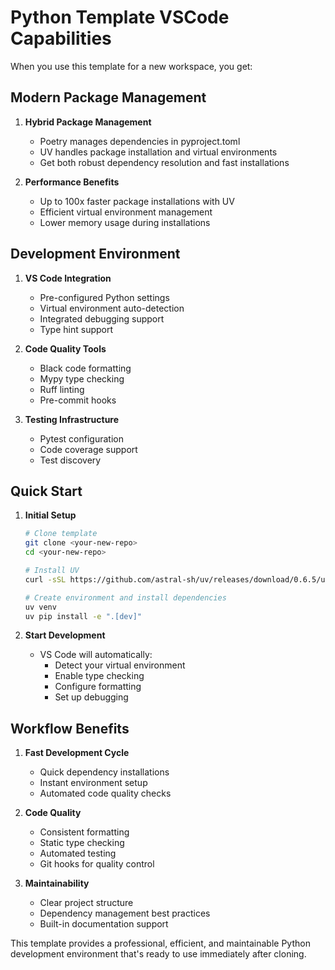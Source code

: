 # Python Template VSCode Capabilities

When you use this template for a new workspace, you get:

## Modern Package Management

1. **Hybrid Package Management**

   - Poetry manages dependencies in pyproject.toml
   - UV handles package installation and virtual environments
   - Get both robust dependency resolution and fast installations

2. **Performance Benefits**
   - Up to 100x faster package installations with UV
   - Efficient virtual environment management
   - Lower memory usage during installations

## Development Environment

1. **VS Code Integration**

   - Pre-configured Python settings
   - Virtual environment auto-detection
   - Integrated debugging support
   - Type hint support

2. **Code Quality Tools**

   - Black code formatting
   - Mypy type checking
   - Ruff linting
   - Pre-commit hooks

3. **Testing Infrastructure**
   - Pytest configuration
   - Code coverage support
   - Test discovery

## Quick Start

1. **Initial Setup**

   ```bash
   # Clone template
   git clone <your-new-repo>
   cd <your-new-repo>

   # Install UV
   curl -sSL https://github.com/astral-sh/uv/releases/download/0.6.5/uv-installer.sh | sh

   # Create environment and install dependencies
   uv venv
   uv pip install -e ".[dev]"
   ```

2. **Start Development**
   - VS Code will automatically:
     - Detect your virtual environment
     - Enable type checking
     - Configure formatting
     - Set up debugging

## Workflow Benefits

1. **Fast Development Cycle**

   - Quick dependency installations
   - Instant environment setup
   - Automated code quality checks

2. **Code Quality**

   - Consistent formatting
   - Static type checking
   - Automated testing
   - Git hooks for quality control

3. **Maintainability**
   - Clear project structure
   - Dependency management best practices
   - Built-in documentation support

This template provides a professional, efficient, and maintainable Python development environment that's ready to use immediately after cloning.
